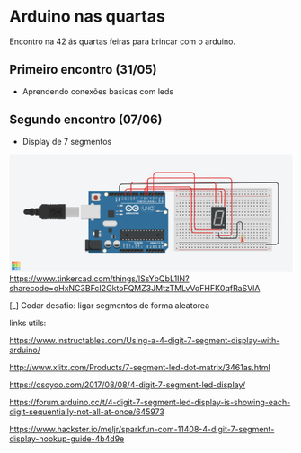 # Arduino nas quartas
Encontro na 42 ás quartas feiras para brincar com o arduino.

## Primeiro encontro (31/05)

  - Aprendendo conexões basicas com leds

## Segundo encontro (07/06)
  - Display de 7 segmentos

![Circuit](display-7seg.png)
https://www.tinkercad.com/things/lSsYbQbL1IN?sharecode=oHxNC3BFcI2GktoFQMZ3JMtzTMLvVoFHFK0qfRaSVlA
  
  [_] Codar desafio: ligar segmentos de forma aleatorea
  
  links utils:

  https://www.instructables.com/Using-a-4-digit-7-segment-display-with-arduino/

  http://www.xlitx.com/Products/7-segment-led-dot-matrix/3461as.html

  https://osoyoo.com/2017/08/08/4-digit-7-segment-led-display/
  
  https://forum.arduino.cc/t/4-digit-7-segment-led-display-is-showing-each-digit-sequentially-not-all-at-once/645973
  
  https://www.hackster.io/meljr/sparkfun-com-11408-4-digit-7-segment-display-hookup-guide-4b4d9e
